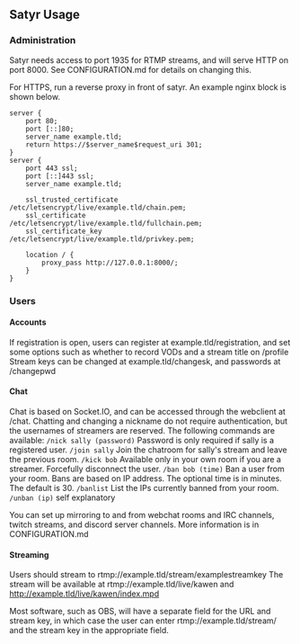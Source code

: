 ## Satyr Usage

### Administration
Satyr needs access to port 1935 for RTMP streams, and will serve HTTP on port 8000. See CONFIGURATION.md for details on changing this.

For HTTPS, run a reverse proxy in front of satyr. An example nginx block is shown below.
```
server {
    port 80;
    port [::]80;
    server_name example.tld;
    return https://$server_name$request_uri 301;
}
server {
    port 443 ssl;
    port [::]443 ssl;
    server_name example.tld;

    ssl_trusted_certificate   /etc/letsencrypt/live/example.tld/chain.pem;
    ssl_certificate               /etc/letsencrypt/live/example.tld/fullchain.pem;
    ssl_certificate_key        /etc/letsencrypt/live/example.tld/privkey.pem;

    location / {
        proxy_pass http://127.0.0.1:8000/;
    }
}
```

### Users

#### Accounts
If registration is open, users can register at example.tld/registration, and set some options such as whether to record VODs and a stream title on /profile
Stream keys can be changed at example.tld/changesk, and passwords at /changepwd

#### Chat
Chat is based on Socket.IO, and can be accessed through the webclient at /chat.
Chatting and changing a nickname do not require authentication, but the usernames of streamers are reserved.
The following commands are available:
`/nick sally (password)` Password is only required if sally is a registered user.
`/join sally` Join the chatroom for sally's stream and leave the previous room.
`/kick bob` Available only in your own room if you are a streamer. Forcefully disconnect the user.
`/ban bob (time)` Ban a user from your room. Bans are based on IP address. The optional time is in minutes. The default is 30.
`/banlist` List the IPs currently banned from your room.
`/unban (ip)` self explanatory

You can set up mirroring to and from webchat rooms and IRC channels, twitch streams, and discord server channels.
More information is in CONFIGURATION.md

#### Streaming
Users should stream to rtmp://example.tld/stream/examplestreamkey
The stream will be available at rtmp://example.tld/live/kawen and http://example.tld/live/kawen/index.mpd

Most software, such as OBS, will have a separate field for the URL and stream key, in which case the user can enter rtmp://example.tld/stream/ and the stream key in the appropriate field.
